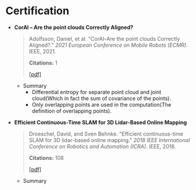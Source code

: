# Certification

- **CorAl – Are the point clouds Correctly Aligned?**

  > Adolfsson, Daniel, et al. "CorAl–Are the point clouds Correctly Aligned?." *2021 European Conference on Mobile Robots (ECMR)*. IEEE, 2021.
  >
  > **Citations:** 1
  >
  > [[pdf]](./papers/CorAl__Are_the_point_clouds_Correctly_Aligned.pdf)

  - Summary
    - Differential entropy for separate point cloud and joint cloud(Which in fact the sum of covariance of the points). 
    - Only overlapping points are used in the computation(The definition of overlapping points).
  
- **Efficient Continuous-Time SLAM for 3D Lidar-Based Online Mapping**

  > Droeschel, David, and Sven Behnke. "Efficient continuous-time SLAM for 3D lidar-based online mapping." *2018 IEEE International Conference on Robotics and Automation (ICRA)*. IEEE, 2018.
  >
  > **Citations:** 108
  >
  > [[pdf]](./papers/Efficient_Continuous-Time_SLAM_for_3D_Lidar-Based_Online_Mapping.pdf)

  - Summary

    
